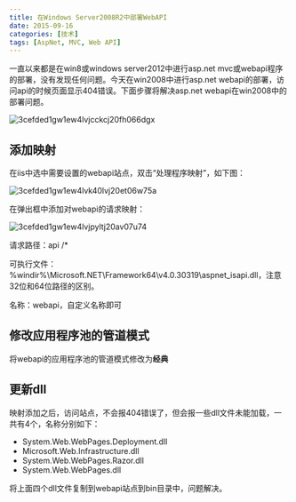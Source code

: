 ```yaml
---
title: 在Windows Server2008R2中部署WebAPI
date: 2015-09-16
categories: [技术]
tags: [AspNet, MVC, Web API]
---
```


一直以来都是在win8或windows server2012中进行asp.net mvc或webapi程序的部署，没有发现任何问题。今天在win2008中进行asp.net webapi的部署，访问api的时候页面显示404错误。下面步骤将解决asp.net webapi在win2008中的部署问题。
<!--more-->
![3cefded1gw1ew4lvjcckcj20fh066dgx](https://cdn.jsdelivr.net/gh/oec2003/hblog-images/img/202201290624314.jpg)

## 添加映射

在iis中选中需要设置的webapi站点，双击“处理程序映射”，如下图：

![3cefded1gw1ew4lvk40lvj20et06w75a](https://cdn.jsdelivr.net/gh/oec2003/hblog-images/img/202201290625810.jpg)

在弹出框中添加对webapi的请求映射：

![3cefded1gw1ew4lvjpyltj20av07u74](https://cdn.jsdelivr.net/gh/oec2003/hblog-images/img/202201290625173.jpg)

请求路径：api /*

可执行文件：%windir%\Microsoft.NET\Framework64\v4.0.30319\aspnet_isapi.dll，注意32位和64位路径的区别。

名称：webapi，自定义名称即可

## 修改应用程序池的管道模式

将webapi的应用程序池的管道模式修改为**经典**

## 更新dll

映射添加之后，访问站点，不会报404错误了，但会报一些dll文件未能加载，一共有4个，名称分别如下：

* System.Web.WebPages.Deployment.dll
* Microsoft.Web.Infrastructure.dll
* System.Web.WebPages.Razor.dll
* System.Web.WebPages.dll

将上面四个dll文件复制到webapi站点到bin目录中，问题解决。

